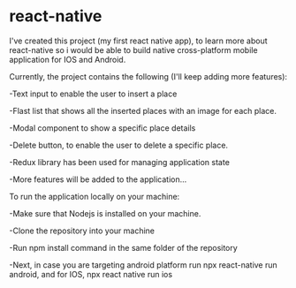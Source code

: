 # react-native

I've created this project (my first react native app), to learn more about react-native so i would be able to build native cross-platform mobile application for IOS and Android.

Currently, the project contains the following (I'll keep adding more features):

-Text input to enable the user to insert a place

-Flast list that shows all the inserted places with an image for each place.

-Modal component to show a specific place details

-Delete button, to enable the user to delete a specific place.

-Redux library has been used for managing application state

-More features will be added to the application...


To run the application locally on your machine:

-Make sure that Nodejs is installed on your machine.

-Clone the repository into your machine

-Run npm install command in the same folder of the repository

-Next, in case you are targeting android platform run npx react-native run android, and for IOS, npx react native run ios
